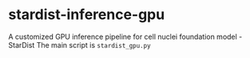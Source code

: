 # stardist-inference-gpu
A customized GPU inference pipeline for cell nuclei foundation model - StarDist
The main script is `stardist_gpu.py`
